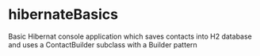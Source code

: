 # hibernateBasics

Basic Hibernat console application which saves contacts into H2 database and uses a ContactBuilder subclass with a Builder pattern
